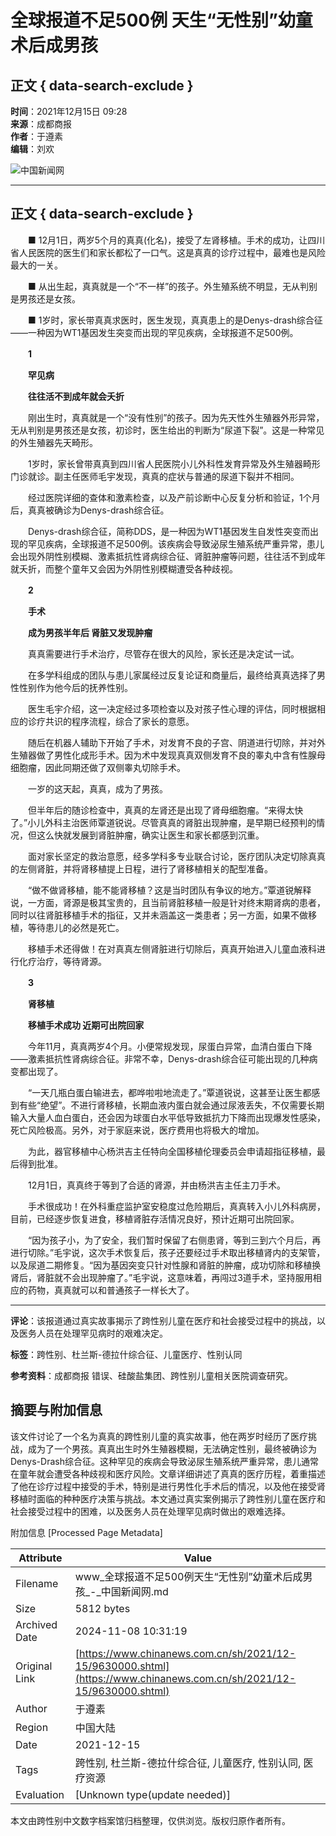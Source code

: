 # 全球报道不足500例 天生“无性别”幼童术后成男孩

## 正文 { data-search-exclude }


**时间**：2021年12月15日 09:28  
**来源**：成都商报  
**作者**：于遵素  
**编辑**：刘欢

![中国新闻网](https://fileftp/2020/03/2020-03-11/U719P4T47D46411F24532DT20200311090628.png)

---

## 正文 { data-search-exclude }

　　■ 12月1日，两岁5个月的真真(化名)，接受了左肾移植。手术的成功，让四川省人民医院的医生们和家长都松了一口气。这是真真的诊疗过程中，最难也是风险最大的一关。

　　■ 从出生起，真真就是一个“不一样”的孩子。外生殖系统不明显，无从判别是男孩还是女孩。

　　■ 1岁时，家长带真真求医时，医生发现，真真患上的是Denys-drash综合征——一种因为WT1基因发生突变而出现的罕见疾病，全球报道不足500例。

　　**1**

　　**罕见病**

　　**往往活不到成年就会夭折**

　　刚出生时，真真就是一个“没有性别”的孩子。因为先天性外生殖器外形异常，无从判别是男孩还是女孩，初诊时，医生给出的判断为“尿道下裂”。这是一种常见的外生殖器先天畸形。

　　1岁时，家长曾带真真到四川省人民医院小儿外科性发育异常及外生殖器畸形门诊就诊。副主任医师毛宇发现，真真的症状与普通的尿道下裂并不相同。

　　经过医院详细的查体和激素检查，以及产前诊断中心反复分析和验证，1个月后，真真被确诊为Denys-drash综合征。

　　Denys-drash综合征，简称DDS，是一种因为WT1基因发生自发性突变而出现的罕见疾病，全球报道不足500例。该疾病会导致泌尿生殖系统严重异常，患儿会出现外阴性别模糊、激素抵抗性肾病综合征、肾脏肿瘤等问题，往往活不到成年就夭折，而整个童年又会因为外阴性别模糊遭受各种歧视。

　　**2**

　　**手术**

　　**成为男孩半年后 肾脏又发现肿瘤**

　　真真需要进行手术治疗，尽管存在很大的风险，家长还是决定试一试。

　　在多学科组成的团队与患儿家属经过反复论证和商量后，最终给真真选择了男性性别作为他今后的抚养性别。

　　医生毛宇介绍，这一决定经过多项检查以及对孩子性心理的评估，同时根据相应的诊疗共识的程序流程，综合了家长的意愿。

　　随后在机器人辅助下开始了手术，对发育不良的子宫、阴道进行切除，并对外生殖器做了男性化成形手术。因为术中发现真真双侧发育不良的睾丸中含有性腺母细胞瘤，因此同期还做了双侧睾丸切除手术。

　　一岁的这天起，真真，成为了男孩。

　　但半年后的随诊检查中，真真的左肾还是出现了肾母细胞瘤。“来得太快了。”小儿外科主治医师覃道锐说。尽管真真的肾脏出现肿瘤，是早期已经预判的情况，但这么快就发展到肾脏肿瘤，确实让医生和家长都感到沉重。

　　面对家长坚定的救治意愿，经多学科多专业联合讨论，医疗团队决定切除真真的左侧肾脏，并将肾移植提上日程，进行了肾移植相关的配型准备。

　　“做不做肾移植，能不能肾移植？这是当时团队有争议的地方。”覃道锐解释说，一方面，肾源是极其宝贵的，且当前肾脏移植一般是针对终末期肾病的患者，同时以往肾脏移植手术的指征，又并未涵盖这一类患者；另一方面，如果不做移植，等待患儿的必然是死亡。

　　移植手术还得做！在对真真左侧肾脏进行切除后，真真开始进入儿童血液科进行化疗治疗，等待肾源。

　　**3**

　　**肾移植**

　　**移植手术成功 近期可出院回家**

　　今年11月，真真两岁4个月。小便常规发现，尿蛋白异常，血清白蛋白下降——激素抵抗性肾病综合征。非常不幸，Denys-drash综合征可能出现的几种病变都出现了。

　　“一天几瓶白蛋白输进去，都哗啦啦地流走了。”覃道锐说，这甚至让医生都感到有些“绝望”。不进行肾移植，长期血液内蛋白就会通过尿液丢失，不仅需要长期输入大量人血白蛋白，还会因为球蛋白水平低导致抵抗力下降而出现爆发性感染，死亡风险极高。另外，对于家庭来说，医疗费用也将极大的增加。

　　为此，器官移植中心杨洪吉主任特向全国移植伦理委员会申请超指征移植，最后得到批准。

　　12月1日，真真终于等到了合适的肾源，并由杨洪吉主任主刀手术。

　　手术很成功！在外科重症监护室安稳度过危险期后，真真转入小儿外科病房，目前，已经逐步恢复进食，移植肾脏存活情况良好，预计近期可出院回家。

　　“因为孩子小，为了安全，我们暂时保留了右侧患肾，等到三到六个月后，再进行切除。”毛宇说，这次手术恢复后，孩子还要经过手术取出移植肾内的支架管，以及尿道二期修复。“因为基因突变只针对性腺和肾脏的肿瘤，成功切除和移植换肾后，肾脏就不会出现肿瘤了。”毛宇说，这意味着，再闯过3道手术，坚持服用相应的药物，真真就可以和普通孩子一样长大了。

---

**评论**：该报道通过真实故事揭示了跨性别儿童在医疗和社会接受过程中的挑战，以及医务人员在处理罕见病时的艰难决定。

**标签**：跨性别、杜兰斯-德拉什综合征、儿童医疗、性别认同

**参考资料**：成都商报 错误、硅酸盐集团、跨性别儿童相关医院调查研究。

## 摘要与附加信息

<!-- tcd_abstract -->
该文件讨论了一个名为真真的跨性别儿童的真实故事，他在两岁时经历了医疗挑战，成为了一个男孩。真真出生时外生殖器模糊，无法确定性别，最终被确诊为Denys-Drash综合征。这种罕见的疾病会导致泌尿生殖系统严重异常，患儿通常在童年就会遭受各种歧视和医疗风险。文章详细讲述了真真的医疗历程，着重描述了他在诊疗过程中接受的手术，特别是进行男性化手术后的情况，以及他在接受肾移植时面临的种种医疗决策与挑战。本文通过真实案例揭示了跨性别儿童在医疗和社会接受过程中的困难，以及医务人员在处理罕见病时做出的艰难选择。
<!-- tcd_abstract_end -->

附加信息 [Processed Page Metadata]

| Attribute       | Value                                  |
|-----------------|----------------------------------------|
| Filename        | www_全球报道不足500例天生“无性别”幼童术后成男孩_-_中国新闻网.md                             |
| Size            | 5812 bytes                           |
| Archived Date   | 2024-11-08 10:31:19                             |
| Original Link   | [https://www.chinanews.com.cn/sh/2021/12-15/9630000.shtml](https://www.chinanews.com.cn/sh/2021/12-15/9630000.shtml)                       |
| Author          | 于遵素                               |
| Region          | 中国大陆                               |
| Date            | 2021-12-15                                 |
| Tags            | 跨性别, 杜兰斯-德拉什综合征, 儿童医疗, 性别认同, 医疗资源                                 |
| Evaluation            | [Unknown type(update needed)]                                 |
<!-- tcd_table_end -->

本文由跨性别中文数字档案馆归档整理，仅供浏览。版权归原作者所有。
